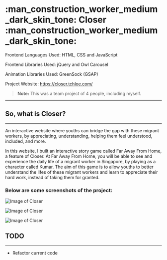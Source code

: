 # :man_construction_worker_medium_dark_skin_tone: Closer :man_construction_worker_medium_dark_skin_tone:

Frontend Languages Used: HTML, CSS and JavaScript

Frontend Libraries Used: jQuery and Owl Carousel

Animation Libraries Used: GreenSock (GSAP)

Project Website: https://closer.tchloe.com/

>**Note:** This was a team project of 4 people, including myself.

***

## **So, what is Closer?**

---

An interactive website where youths can bridge the gap with these migrant workers, by appreciating, understanding, helping them feel understood, included, and more. 

In this website, I built an interactive story game called Far Away From Home, a feature of Closer. At Far Away From Home, you will be able to see and experience the daily life of a migrant worker in Singapore, by playing as a character called Kumar. The aim of this game is to allow youths to better understand the lifes of these migrant workers and learn to appreciate their hard work, instead of taking them for granted.

### Below are some screenshots of the project:

![Image of Closer]()

![Image of Closer]()

![Image of Closer]()

## **TODO**

---

- Refactor current code